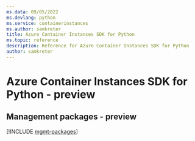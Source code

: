 ```yaml
---
ms.data: 09/05/2022
ms.devlang: python
ms.service: containerinstances
ms.author: samkreter
title: Azure Container Instances SDK for Python
ms.topic: reference
description: Reference for Azure Container Instances SDK for Python
author: samkreter
---
```

# Azure Container Instances SDK for Python - preview

## Management packages - preview
[!INCLUDE [mgmt-packages](container-instances-mgmt-index.md)]